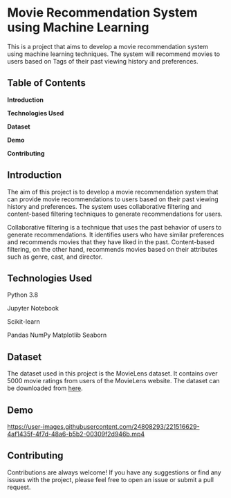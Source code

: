 # Movie Recommendation System using Machine Learning #

 This is a project that aims to develop a movie recommendation system using machine learning techniques. The system will recommend movies to users based on Tags of their past viewing history and preferences.

## Table of Contents ##

**Introduction**

**Technologies Used**

**Dataset**

**Demo**

**Contributing**

## Introduction ##

The aim of this project is to develop a movie recommendation system that can provide movie recommendations to users based on their past viewing history and preferences. The system uses collaborative filtering and content-based filtering techniques to generate recommendations for users.

Collaborative filtering is a technique that uses the past behavior of users to generate recommendations. It identifies users who have similar preferences and recommends movies that they have liked in the past. Content-based filtering, on the other hand, recommends movies based on their attributes such as genre, cast, and director.

## Technologies Used ##
Python 3.8

Jupyter Notebook

Scikit-learn

Pandas
NumPy
Matplotlib
Seaborn

## Dataset ##
The dataset used in this project is the MovieLens dataset. It contains over 5000 movie ratings from users of the MovieLens website. The dataset can be downloaded from [here](https://www.kaggle.com/datasets/tmdb/tmdb-movie-metadata).

## Demo ##

https://user-images.githubusercontent.com/24808293/221516629-4af1435f-4f7d-48a6-b5b2-00309f2d946b.mp4

## Contributing ##

Contributions are always welcome! If you have any suggestions or find any issues with the project, please feel free to open an issue or submit a pull request.

